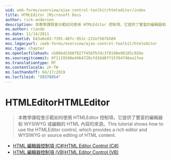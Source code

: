 ```yaml
---
uid: web-forms/overview/ajax-control-toolkit/htmleditor/index
title: HTMLEditor |Microsoft Docs
author: rick-anderson
description: 本教學課程會示範如何使用 HTMLEditor 控制項，它提供了豐富的編輯器和 WYSIWYG 或編輯的 HTML 內容的來源。
ms.author: riande
ms.date: 11/14/2011
ms.assetid: b43a6e83-7391-407c-953c-222e7567b509
msc.legacyurl: /web-forms/overview/ajax-control-toolkit/htmleditor
msc.type: chapter
ms.openlocfilehash: cb86b45368f827f456fb7dc3f8190e90105c926e
ms.sourcegitcommit: 0f1119340e4464720cfd16d0ff15764746ea1fea
ms.translationtype: MT
ms.contentlocale: zh-TW
ms.lasthandoff: 04/17/2019
ms.locfileid: "59378854"
---
```

# <a name="htmleditor"></a><span data-ttu-id="551f6-103">HTMLEditor</span><span class="sxs-lookup"><span data-stu-id="551f6-103">HTMLEditor</span></span>

> <span data-ttu-id="551f6-104">本教學課程會示範如何使用 HTMLEditor 控制項，它提供了豐富的編輯器和 WYSIWYG 或編輯的 HTML 內容的來源。</span><span class="sxs-lookup"><span data-stu-id="551f6-104">This tutorial shows how to use the HTMLEditor control, which provides a rich editor and WYSIWYG or source editing of HTML content.</span></span>


- [<span data-ttu-id="551f6-105">HTML 編輯器控制項 (C#)</span><span class="sxs-lookup"><span data-stu-id="551f6-105">HTML Editor Control (C#)</span></span>](how-do-i-use-the-html-editor-control-cs.md)
- [<span data-ttu-id="551f6-106">HTML 編輯器控制項 (VB)</span><span class="sxs-lookup"><span data-stu-id="551f6-106">HTML Editor Control (VB)</span></span>](how-do-i-use-the-html-editor-control-vb.md)
